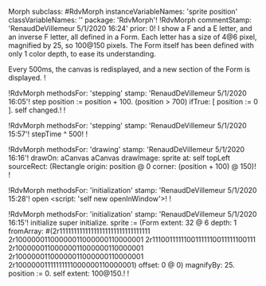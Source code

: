 Morph subclass: #RdvMorph	instanceVariableNames: 'sprite position'	classVariableNames: ''	package: 'RdvMorph'!!RdvMorph commentStamp: 'RenaudDeVillemeur 5/1/2020 16:24' prior: 0!I show a F and a E letter, and an inverse F letter, all defined in a Form.Each letter has a size of 4@6 pixel, magnified by 25, so 100@150 pixels.The Form itself has been defined with only 1 color depth, to ease its understanding.Every 500ms, the canvas is redisplayed, and a new section of the Form is displayed.!!RdvMorph methodsFor: 'stepping' stamp: 'RenaudDeVillemeur 5/1/2020 16:05'!step	position := position + 100.	(position > 700) ifTrue: [ position := 0 ].	self changed.! !!RdvMorph methodsFor: 'stepping' stamp: 'RenaudDeVillemeur 5/1/2020 15:57'!stepTime	^ 500! !!RdvMorph methodsFor: 'drawing' stamp: 'RenaudDeVillemeur 5/1/2020 16:16'!drawOn: aCanvas	aCanvas		drawImage: sprite		at: self topLeft		sourceRect: (Rectangle origin: position @ 0 corner: (position + 100) @ 150)! !!RdvMorph methodsFor: 'initialization' stamp: 'RenaudDeVillemeur 5/1/2020 15:28'!open	<script: 'self new openInWindow'>! !!RdvMorph methodsFor: 'initialization' stamp: 'RenaudDeVillemeur 5/1/2020 16:15'!initialize	super initialize.	sprite := (Form		extent: 32 @ 6		depth: 1		fromArray:			#(2r11111111111111111111111111111111 			  2r10000001100000011000000110000001 			  2r11100111111001111110011111100111 			  2r10000001100000011000000110000001 			  2r10000001100000011000000110000001 			  2r10000001111111111000000110000001)		offset: 0 @ 0) magnifyBy: 25.	position := 0.	self extent: 100@150.! !